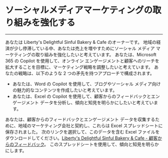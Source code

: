 # ソーシャルメディアマーケティングの取り組みを強化する
---
あなたは Liberty's Delightful Sinful Bakery & Cafe のオーナーです。 地域の経済が少し停滞している中、あなたは売上を増やすためにソーシャル メディア マーケティングの取り組みを強化したいと考えています。 あなたは、Microsoft 365 の Copilot を使用して、オンライン エンゲージメントと顧客へのリーチを拡大することを目標に、マーケティング戦略を調整したいと考えています。 あなたの戦略は、以下のような 2 つの矛先を持つアプローチで構成されます。<br>

 -  あなたは、Word の Copilot を使用して、ブログやソーシャル メディア向けの魅力的なコンテンツを作成したいと考えています。
 -  あなたは、Excel の Copilot を使用して、顧客からのフィードバックとエンゲージメント データを分析し、傾向と知見を明らかにしたいと考えています。

あなたは、顧客からのフィードバックとエンゲージメント データを収集するために、地域のマーケティング会社と契約し、これらは Excel スプレッドシートに保存されました。 次のリンクを選択して、このデータを含む Excel ファイルをダウンロードしてください。[Liberty's Delightful Sinful Bakery & Cafe - 顧客からのフィードバック](https://edxinteractivepage.blob.core.windows.net/ms-4004/Liberty%27s%20Delightful%20Sinful%20Bakery%20&%20Cafe%20-%20Customer%20feedback.xlsx)。 このスプレッドシートを使用して、傾向と知見を明らかにします。
